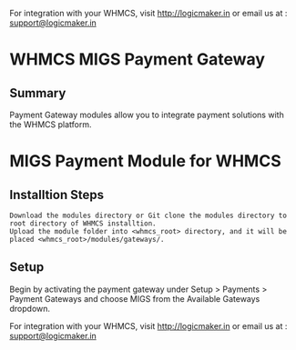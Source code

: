 For integration with your WHMCS, visit http://logicmaker.in or email us at : support@logicmaker.in

# WHMCS MIGS Payment Gateway

## Summary

Payment Gateway modules allow you to integrate payment solutions with the WHMCS platform.

# MIGS Payment Module for WHMCS

## Installtion Steps

    Download the modules directory or Git clone the modules directory to root directory of WHMCS installtion.
    Upload the module folder into <whmcs_root> directory, and it will be placed <whmcs_root>/modules/gateways/.

## Setup

Begin by activating the payment gateway under Setup > Payments > Payment Gateways and choose MIGS from the Available Gateways dropdown.


For integration with your WHMCS, visit http://logicmaker.in or email us at : support@logicmaker.in
